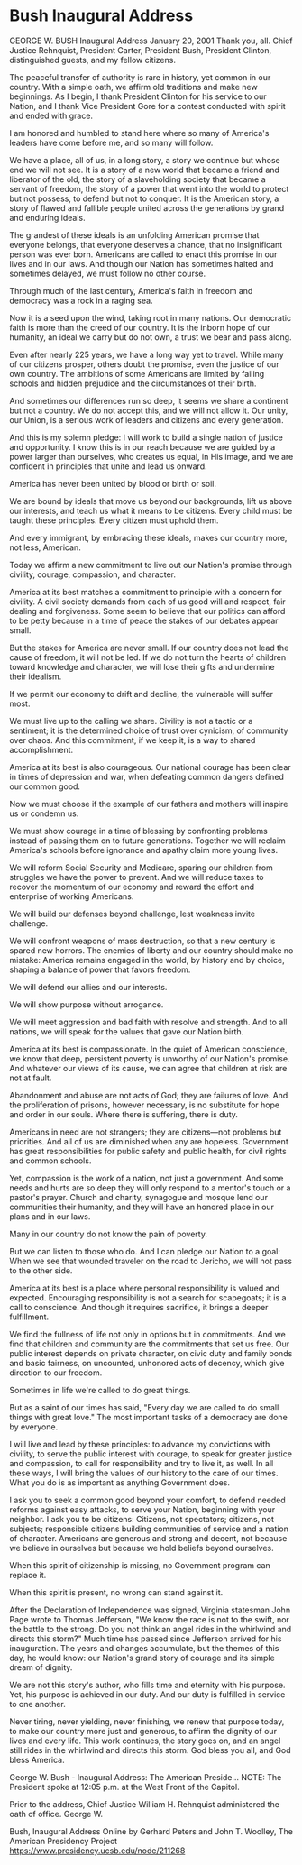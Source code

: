 # Bush Inaugural Address

GEORGE W. BUSH Inaugural Address January 20, 2001 Thank you, all. Chief Justice Rehnquist, President Carter, President Bush, President Clinton, distinguished guests, and my fellow citizens.

The peaceful transfer of authority is rare in history, yet common in our country. With a simple oath, we affirm old traditions and make new beginnings. As I begin, I thank President Clinton for his service to our Nation, and I thank Vice President Gore for a contest conducted with spirit and ended with grace.

I am honored and humbled to stand here where so many of America's leaders have come before me, and so many will follow.

We have a place, all of us, in a long story, a story we continue but whose end we will not see. It is a story of a new world that became a friend and liberator of the old, the story of a slaveholding society that became a servant of freedom, the story of a power that went into the world to protect but not possess, to defend but not to conquer. It is the American story, a story of flawed and fallible people united across the generations by grand and enduring ideals.

The grandest of these ideals is an unfolding American promise that everyone belongs, that everyone deserves a chance, that no insignificant person was ever born. Americans are called to enact this promise in our lives and in our laws. And though our Nation has sometimes halted and sometimes delayed, we must follow no other course.

Through much of the last century, America's faith in freedom and democracy was a rock in a raging sea.

Now it is a seed upon the wind, taking root in many nations. Our democratic faith is more than the creed of our country. It is the inborn hope of our humanity, an ideal we carry but do not own, a trust we bear and pass along.

Even after nearly 225 years, we have a long way yet to travel. While many of our citizens prosper, others doubt the promise, even the justice of our own country. The ambitions of some Americans are limited by failing schools and hidden prejudice and the circumstances of their birth.

And sometimes our differences run so deep, it seems we share a continent but not a country. We do not accept this, and we will not allow it. Our unity, our Union, is a serious work of leaders and citizens and every generation.

And this is my solemn pledge: I will work to build a single nation of justice and opportunity. I know this is in our reach because we are guided by a power larger than ourselves, who creates us equal, in His image, and we are confident in principles that unite and lead us onward.

America has never been united by blood or birth or soil.

We are bound by ideals that move us beyond our backgrounds, lift us above our interests, and teach us what it means to be citizens. Every child must be taught these principles. Every citizen must uphold them.

And every immigrant, by embracing these ideals, makes our country more, not less, American.

Today we affirm a new commitment to live out our Nation's promise through civility, courage, compassion, and character.

America at its best matches a commitment to principle with a concern for civility. A civil society demands from each of us good will and respect, fair dealing and forgiveness. Some seem to believe that our politics can afford to be petty because in a time of peace the stakes of our debates appear small.

But the stakes for America are never small. If our country does not lead the cause of freedom, it will not be led. If we do not turn the hearts of children toward knowledge and character, we will lose their gifts and undermine their idealism.

If we permit our economy to drift and decline, the vulnerable will suffer most.

We must live up to the calling we share. Civility is not a tactic or a sentiment; it is the determined choice of trust over cynicism, of community over chaos. And this commitment, if we keep it, is a way to shared accomplishment.

America at its best is also courageous. Our national courage has been clear in times of depression and war, when defeating common dangers defined our common good.

Now we must choose if the example of our fathers and mothers will inspire us or condemn us.

We must show courage in a time of blessing by confronting problems instead of passing them on to future generations. Together we will reclaim America's schools before ignorance and apathy claim more young lives.

We will reform Social Security and Medicare, sparing our children from struggles we have the power to prevent. And we will reduce taxes to recover the momentum of our economy and reward the effort and enterprise of working Americans.

We will build our defenses beyond challenge, lest weakness invite challenge.

We will confront weapons of mass destruction, so that a new century is spared new horrors. The enemies of liberty and our country should make no mistake: America remains engaged in the world, by history and by choice, shaping a balance of power that favors freedom.

We will defend our allies and our interests.

We will show purpose without arrogance.

We will meet aggression and bad faith with resolve and strength. And to all nations, we will speak for the values that gave our Nation birth.

America at its best is compassionate. In the quiet of American conscience, we know that deep, persistent poverty is unworthy of our Nation's promise. And whatever our views of its cause, we can agree that children at risk are not at fault.

Abandonment and abuse are not acts of God; they are failures of love. And the proliferation of prisons, however necessary, is no substitute for hope and order in our souls. Where there is suffering, there is duty.

Americans in need are not strangers; they are citizens—not problems but priorities. And all of us are diminished when any are hopeless. Government has great responsibilities for public safety and public health, for civil rights and common schools.

Yet, compassion is the work of a nation, not just a government. And some needs and hurts are so deep they will only respond to a mentor's touch or a pastor's prayer. Church and charity, synagogue and mosque lend our communities their humanity, and they will have an honored place in our plans and in our laws.

Many in our country do not know the pain of poverty.

But we can listen to those who do. And I can pledge our Nation to a goal: When we see that wounded traveler on the road to Jericho, we will not pass to the other side.

America at its best is a place where personal responsibility is valued and expected. Encouraging responsibility is not a search for scapegoats; it is a call to conscience. And though it requires sacrifice, it brings a deeper fulfillment.

We find the fullness of life not only in options but in commitments. And we find that children and community are the commitments that set us free. Our public interest depends on private character, on civic duty and family bonds and basic fairness, on uncounted, unhonored acts of decency, which give direction to our freedom.

Sometimes in life we're called to do great things.

But as a saint of our times has said, "Every day we are called to do small things with great love." The most important tasks of a democracy are done by everyone.

I will live and lead by these principles: to advance my convictions with civility, to serve the public interest with courage, to speak for greater justice and compassion, to call for responsibility and try to live it, as well. In all these ways, I will bring the values of our history to the care of our times. What you do is as important as anything Government does.

I ask you to seek a common good beyond your comfort, to defend needed reforms against easy attacks, to serve your Nation, beginning with your neighbor. I ask you to be citizens: Citizens, not spectators; citizens, not subjects; responsible citizens building communities of service and a nation of character. Americans are generous and strong and decent, not because we believe in ourselves but because we hold beliefs beyond ourselves.

When this spirit of citizenship is missing, no Government program can replace it.

When this spirit is present, no wrong can stand against it.

After the Declaration of Independence was signed, Virginia statesman John Page wrote to Thomas Jefferson, "We know the race is not to the swift, nor the battle to the strong. Do you not think an angel rides in the whirlwind and directs this storm?" Much time has passed since Jefferson arrived for his inauguration. The years and changes accumulate, but the themes of this day, he would know: our Nation's grand story of courage and its simple dream of dignity.

We are not this story's author, who fills time and eternity with his purpose. Yet, his purpose is achieved in our duty. And our duty is fulfilled in service to one another.

Never tiring, never yielding, never finishing, we renew that purpose today, to make our country more just and generous, to affirm the dignity of our lives and every life. This work continues, the story goes on, and an angel still rides in the whirlwind and directs this storm. God bless you all, and God bless America.

George W. Bush - Inaugural Address: The American Preside… NOTE: The President spoke at 12:05 p.m. at the West Front of the Capitol.

Prior to the address, Chief Justice William H. Rehnquist administered the oath of office. George W.

Bush, Inaugural Address Online by Gerhard Peters and John T. Woolley, The American Presidency Project https://www.presidency.ucsb.edu/node/211268
